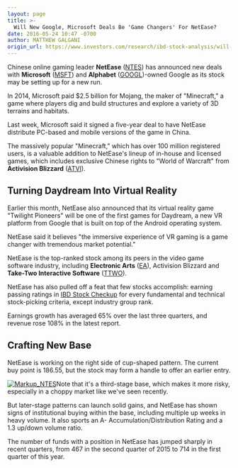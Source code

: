 ```yaml
---
layout: page
title: >-
  Will New Google, Microsoft Deals Be 'Game Changers' For NetEase?
date: 2016-05-24 10:47 -0700
author: MATTHEW GALGANI
origin_url: https://www.investors.com/research/ibd-stock-analysis/will-new-google-microsoft-deals-be-game-changer-for-netease/
---
```





Chinese online gaming leader **NetEase** ([NTES](https://research.investors.com/quote.aspx?symbol=NTES)) has announced new deals with **Microsoft** ([MSFT](https://research.investors.com/quote.aspx?symbol=MSFT)) and **Alphabet** ([GOOGL](https://research.investors.com/quote.aspx?symbol=GOOGL))-owned Google as its stock may be setting up for a new run.


In 2014, Microsoft paid $2.5 billion for Mojang, the maker of "Minecraft," a game where players dig and build structures and explore a variety of 3D terrains and habitats. 


Last week, Microsoft said it signed a five-year deal to have NetEase distribute PC-based and mobile versions of the game in China. 


The massively popular "Minecraft," which has over 100 million registered users, is a valuable addition to NetEase's lineup of in-house and licensed games, which includes exclusive Chinese rights to "World of Warcraft" from **Activision Blizzard** ([ATVI](https://research.investors.com/quote.aspx?symbol=ATVI)).


**Turning Daydream Into Virtual Reality**
-----------------------------------------


Earlier this month, NetEase also announced that its virtual reality game "Twilight Pioneers" will be one of the first games for Daydream, a new VR platform from Google that is built on top of the Android operating system.


NetEase said it believes "the immersive experience of VR gaming is a game changer with tremendous market potential."


NetEase is the top-ranked stock among its peers in the video game software industry, including **Electronic Arts** ([EA](https://research.investors.com/quote.aspx?symbol=EA)), Activision Blizzard and **Take-Two Interactive Software** ([TTWO](https://research.investors.com/quote.aspx?symbol=TTWO)). 


NetEase has also pulled off a feat that few stocks accomplish: earning passing ratings in [IBD Stock Checkup](http://research.investors.com/stock-checkup/) for every fundamental and technical stock-picking criteria, except industry group rank.


Earnings growth has averaged 65% over the last three quarters, and revenue rose 108% in the latest report.


**Crafting New Base**
---------------------


NetEase is working on the right side of cup-shaped pattern. The current buy point is 186.55, but the stock may form a handle to offer an earlier entry.


[![Markup_NTES](https://www.investors.com/wp-content/uploads/2016/05/Markup_NTES-300x240.gif)](https://www.investors.com/wp-content/uploads/2016/05/Markup_NTES.gif)Note that it's a third-stage base, which makes it more risky, especially in a choppy market like we've seen recently.


But later-stage patterns can launch solid gains, and NetEase has shown signs of institutional buying within the base, including multiple up weeks in heavy volume. It also sports an A- Accumulation/Distribution Rating and a 1.3 up/down volume ratio.


The number of funds with a position in NetEase has jumped sharply in recent quarters, from 467 in the second quarter of 2015 to 714 in the first quarter of this year.





